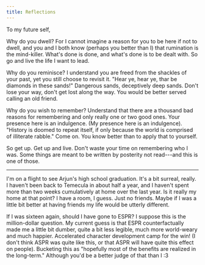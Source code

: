 ```yaml
---
title: Reflections
---
```


To my future self,

Why do you dwell? For I cannot imagine a reason for you to be here if not to dwell, and you and I both know (perhaps you better than I) that rumination is the mind-killer. What's done is done, and what's done is to be dealt with. So go and live the life I want to lead. 

Why do you reminisce? I understand you are freed from the shackles of your past, yet you still choose to revisit it. "Hear ye, hear ye, thar be diamonds in these sands!" Dangerous sands, deceptively deep sands. Don't lose your way, don't get lost along the way. You would be better served calling an old friend.

Why do you wish to remember? Understand that there are a thousand bad reasons for remembering and only really one or two good ones. Your presence here is an indulgence. (My presence here is an indulgence). "History is doomed to repeat itself, if only because the world is comprised of illiterate rabble." Come on. You know better than to apply that to yourself.

So get up. Get up and live. Don't waste your time on remembering who I was. Some things are meant to be written by posterity not read---and this is one of those. 

---

I'm on a flight to see Arjun's high school graduation. It's a bit surreal, really. I haven't been back to Temecula in about half a year, and I haven't spent more than two weeks cumulatively at home over the last year. Is it really my home at that point? I have a room, I guess. Just no friends. Maybe if I was a little bit better at having friends my life would be utterly different. 

If I was sixteen again, should I have gone to ESPR? I suppose this is the million-dollar question. My current guess is that ESPR counterfactually made me a little bit dumber, quite a bit less legible, much more world-weary and much happier. Accelerated character development camp for the win! (I don't think ASPR was quite like this, or that ASPR will have quite this effect on people). Bucketing this as "hopefully most of the benefits are realized in the long-term." Although you'd be a better judge of that than I :3


